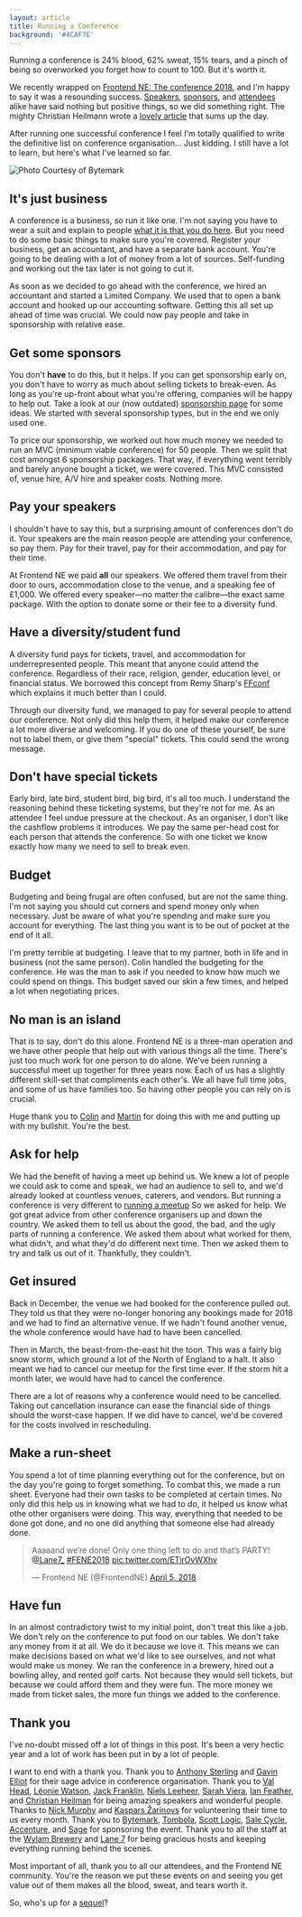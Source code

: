 ```yaml
---
layout: article
title: Running a Conference
background: '#4CAF7E'
---
```


Running a conference is 24% blood, 62% sweat, 15% tears, and a pinch of being so overworked you forget how to count to 100.
But it's worth it.

We recently wrapped on [Frontend NE: The conference 2018](https://2018.frontendne.co.uk), and I'm happy to say it was a resounding success.
[Speakers](https://twitter.com/NikkitaFTW/status/982204431369318400), [sponsors](https://twitter.com/bytemark/status/983351836638924804), and [attendees](https://twitter.com/wtomcarter/status/982017051429687296) alike have said nothing but positive things, so we did something right.
The mighty Christian Heilmann wrote a [lovely article](https://christianheilmann.com/2018/04/10/this-was-frontendne-2018-well-from-my-pov/) that sums up the day.

After running one successful conference I feel I'm totally qualified to write the definitive list on conference organisation…
Just kidding.
I still have a lot to learn, but here's what I've learned so far.

![Photo Courtesy of Bytemark](http://res.cloudinary.com/samdbeckham/image/upload/c_crop,e_auto_contrast,f_auto,g_center,h_1020,q_auto,w_1020/v1524241927/DaWRSEuX4AA9gmX_uqli7v.jpg)

## It's just business
A conference is a business, so run it like one.
I'm not saying you have to wear a suit and explain to people [what it is that you do here](https://www.youtube.com/watch?v=StIcRH_e6zQ).
But you need to do some basic things to make sure you're covered.
Register your business, get an accountant, and have a separate bank account.
You're going to be dealing with a lot of money from a lot of sources.
Self-funding and working out the tax later is not going to cut it.

As soon as we decided to go ahead with the conference, we hired an accountant and started a Limited Company.
We used that to open a  bank account and hooked up our accounting software.
Getting this all set up ahead of time was crucial.
We could now pay people and take in sponsorship with relative ease.

## Get some sponsors
You don't **have** to do this, but it helps.
If you can get sponsorship early on, you don't have to worry as much about selling tickets to break-even.
As long as you're up-front about what you're offering, companies will be happy to help out.
Take a look at our (now outdated) [sponsorship page](https://2018.frontendne.co.uk/sponsorship.html) for some ideas.
We started with several sponsorship types, but in the end we only used one.

To price our sponsorship, we worked out how much money we needed to run an MVC (minimum viable conference) for 50 people.
Then we split that cost amongst 6 sponsorship packages.
That way, if everything went terribly and barely anyone bought a ticket, we were covered.
This MVC consisted of, venue hire, A/V hire and speaker costs.
Nothing more.

## Pay your speakers
I shouldn't have to say this, but a surprising amount of conferences don't do it.
Your speakers are the main reason people are attending your conference, so pay them.
Pay for their travel, pay for their accommodation, and pay for their time.

At Frontend NE we paid **all** our speakers.
We offered them travel from their door to ours, accommodation close to the venue, and a speaking fee of £1,000.
We offered every speaker—no matter the calibre—the exact same package.
With the option to donate some or their fee to a diversity fund.

## Have a diversity/student fund
A diversity fund pays for tickets, travel, and accommodation for underrepresented people.
This meant that anyone could attend the conference.
Regardless of their race, religion, gender, education level, or financial status.
We borrowed this concept from Remy Sharp's [FFconf](https://2017.ffconf.org/scholarship) which explains it much better than I could.

Through our diversity fund, we managed to pay for several people  to attend our conference.
Not only did this help them, it helped make our conference a lot more diverse and welcoming.
If you do one of these yourself, be sure not to label them, or give them "special" tickets.
This could send the wrong message.

## Don't have special tickets
Early bird, late bird, student bird, big bird, it's all too much.
I understand the reasoning behind these ticketing systems, but they're not for me.
As an attendee I feel undue pressure at the checkout.
As an organiser, I don't like the cashflow problems it introduces.
We pay the same per-head cost for each person that attends the conference.
So with one ticket we know exactly how many we need to sell to break even.

## Budget
Budgeting and being frugal are often confused, but are not the same thing.
I'm not saying you should cut corners and spend money only when necessary.
Just be aware of what you're spending and make sure you account for everything.
The last thing you want is to be out of pocket at the end of it all. 

I'm pretty terrible at budgeting.
I leave that to my partner, both in life and in business (not the same person).
Colin handled the budgeting for the conference.
He was the man to ask if you needed to know how much we could spend on things.
This budget saved our skin a few times, and helped a lot when negotiating prices.

## No man is an island
That is to say, don't do this alone.
Frontend NE is a three-man operation and we have other people that help out with various things all the time.
There's just too much work for one person to do alone.
We've been running a successful meet up together for three years now.
Each of us has a slightly different skill-set that compliments each other's.
We all have full time jobs, and some of us have families too.
So having other people you can rely on is crucial.

Huge thank you to [Colin](https://twitter.com/htmlandbacon) and [Martin](https://twitter.com/tempertemper) for doing this with me and putting up with my bullshit.
You're the best.

## Ask for help
We had the benefit of having a meet up behind us.
We knew a lot of people we could ask to come and speak, we had an audience to sell to, and we'd already looked at countless venues, caterers, and vendors.
But running a conference is very different to [running a meetup](/wrote/starting-a-meetup.html)
So we asked for help.
We got great advice from other conference organisers up and down the country.
We asked them to tell us about the good, the bad, and the ugly parts of running a conference.
We asked them about what worked for them, what didn't, and what they'd do different next time.
Then we asked them to try and talk us out of it.
Thankfully, they couldn't.

## Get insured
Back in December, the venue we had booked for the conference pulled out.
They told us that they were no-longer honoring any bookings made for 2018 and we had to find an alternative venue.
If we hadn't found another venue, the whole conference would have had to have been cancelled.

Then in March, the beast-from-the-east hit the toon.
This was a fairly big snow storm, which ground a lot of the North of England to a halt.
It also meant we had to cancel our meetup for the first time ever.
If the storm hit a month later, we would have had to cancel the conference.

There are a lot of reasons why a conference would need to be cancelled.
Taking out cancellation insurance can ease the financial side of things should the worst-case happen.
If we did have to cancel, we'd be covered for the costs involved in rescheduling.

## Make a run-sheet
You spend a lot of time planning everything out for the conference, but on the day you're going to forget something.
To combat this, we made a run sheet.
Everyone had their own tasks to be completed at certain times.
No only did this help us in knowing what we had to do, it helped us know what othe other organisers were doing.
This way, everything that needed to be done got done, and no one did anything that someone else had already done.

<blockquote class="twitter-tweet" data-lang="en"><p lang="en" dir="ltr">Aaaaand we’re done! Only one thing left to do and that’s PARTY! <a href="https://twitter.com/Lane7_?ref_src=twsrc%5Etfw">@Lane7_</a> <a href="https://twitter.com/hashtag/FENE2018?src=hash&amp;ref_src=twsrc%5Etfw">#FENE2018</a> <a href="https://t.co/ETirOvWXhv">pic.twitter.com/ETirOvWXhv</a></p>&mdash; Frontend NE (@FrontendNE) <a href="https://twitter.com/FrontendNE/status/981930970952716291?ref_src=twsrc%5Etfw">April 5, 2018</a></blockquote>

## Have fun
In an almost contradictory twist to my initial point, don't treat this like a job.
We don't rely on the conference to put food on our tables.
We don't take any money from it at all.
We do it because we love it.
This means we can make decisions based on what we'd like to see ourselves, and not what would make us money.
We ran the conference in a brewery, hired out a bowling alley, and rented golf carts.
Not because they would sell tickets, but because we could afford them and they were fun.
The more money we made from ticket sales, the more fun things we added to the conference.

## Thank you
I've no-doubt missed off a lot of things in this post.
It's been a very hectic year and a lot of work has been put in by a lot of people.

I want to end with a thank you.
Thank you to [Anthony Sterling](https://twitter.com/anthonysterling) and [Gavin Elliot](https://twitter.com/gavinelliott) for their sage advice in conference organisation.
Thank you to [Val Head](https://twitter.com/vlh), [Léonie Watson](https://twitter.com/LeonieWatson), [Jack Franklin](https://twitter.com/Jack_Franklin), [Niels Leeheer](https://twitter.com/html5test), [Sarah Viera](https://twitter.com/NikkitaFTW), [Ian Feather](https://twitter.com/ianfeather), and [Christian Heilman](https://twitter.com/codepo8) for being amazing speakers and wonderful people.
Thanks to [Nick Murphy](https://twitter.com/NickEVM) and [Kaspars Žarinovs](https://twitter.com/kaspars_z) for volunteering their time to us every month.
Thank you to [Bytemark](https://twitter.com/bytemark), [Tombola](https://twitter.com/tombola), [Scott Logic](https://twitter.com/Scott_Logic), [Sale Cycle](https://twitter.com/SaleCycle), [Accenture](https://twitter.com/accentureuk), and [Sage](https://twitter.com/sageuk) for sponsoring the event.
Thank you to all the staff at the [Wylam Brewery](https://twitter.com/wylambrewery) and [Lane 7](https://twitter.com/Lane7_) for being gracious hosts and keeping everything running behind the scenes. 

Most important of all, thank you to all our attendees, and the Frontend NE community.
You're the reason we put these events on and seeing you get value out of them makes all the blood, sweat, and tears worth it.

So, who's up for a [sequel](http://eepurl.com/c5ab35)?